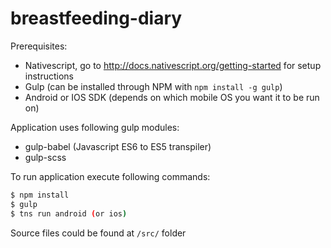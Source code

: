 # breastfeeding-diary

Prerequisites:
- Nativescript, go to http://docs.nativescript.org/getting-started for setup instructions
- Gulp (can be installed through NPM with `npm install -g gulp`)
- Android or IOS SDK (depends on which mobile OS you want it to be run on)

Application uses following gulp modules:
- gulp-babel (Javascript ES6 to ES5 transpiler)
- gulp-scss

To run application execute following commands:

```bash
$ npm install
$ gulp
$ tns run android (or ios)
```

Source files could be found at `/src/` folder
